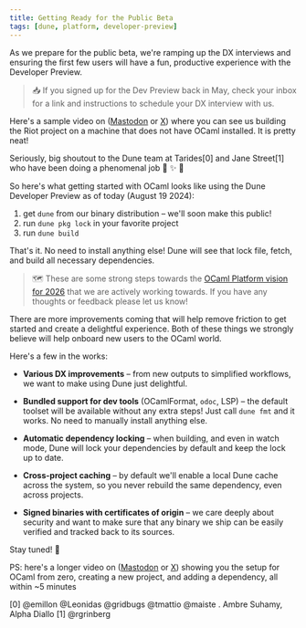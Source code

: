 ```yaml
---
title: Getting Ready for the Public Beta
tags: [dune, platform, developer-preview]
---
```


As we prepare for the public beta, we're ramping up the DX interviews and ensuring the first few users will have a fun, productive experience with the Developer Preview.

> 📥 If you signed up for the Dev Preview back in May, check your inbox for a link and instructions to schedule your DX interview with us.

Here's a sample video on ([Mastodon](https://mas.to/deck/@leostera/112988841207690720) or [X](https://x.com/leostera/status/1825519465527673238)) where you can see us building the Riot project on a machine that does not have OCaml installed. It is pretty neat!

Seriously, big shoutout to the Dune team at Tarides[0] and Jane Street[1] who have been doing a phenomenal job 👏 ✨ 🐫 

So here's what getting started with OCaml looks like using the Dune Developer Preview as of today (August 19 2024):

1. get `dune` from our binary distribution – we'll soon make this public!
2. run `dune pkg lock` in your favorite project
3. run `dune build`

That's it. No need to install anything else! Dune will see that lock file, fetch, and build all necessary dependencies.

> 🗺️ These are some strong steps towards the [OCaml Platform vision for 2026](https://ocaml.org/tools/platform-roadmap) that we are actively working towards. If you have any thoughts or feedback please let us know!

There are more improvements coming that will help remove friction to get started and create a delightful experience. Both of these things we strongly believe will help onboard new users to the OCaml world.

Here's a few in the works:

* **Various DX improvements** – from new outputs to simplified workflows, we want to make using Dune just delightful.

* **Bundled support for dev tools** (OCamlFormat, `odoc`, LSP) – the default toolset will be available without any extra steps! Just call `dune fmt` and it works. No need to manually install anything else.

* **Automatic dependency locking** – when building, and even in watch mode, Dune will lock your dependencies by default and keep the lock up to date.

* **Cross-project caching** – by default we'll enable a local Dune cache across the system, so you never rebuild the same dependency, even across projects.

* **Signed binaries with certificates of origin** – we care deeply about security and want to make sure that any binary we ship can be easily verified and tracked back to its sources.

Stay tuned! 👋 

PS: here's a longer video on ([Mastodon](https://mas.to/deck/@leostera/112988880290815356) or [X](https://x.com/leostera/status/1825519469759812062)) showing you the setup for OCaml from zero, creating a new project, and adding a dependency, all within ~5 minutes

[0] @emillon @Leonidas @gridbugs @tmattio @maiste . Ambre Suhamy, Alpha Diallo
[1] @rgrinberg
